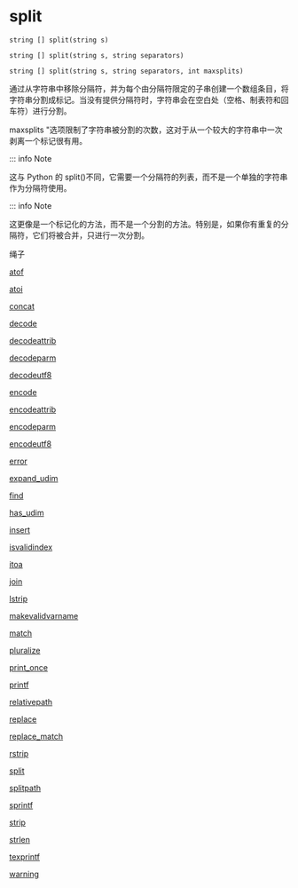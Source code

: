 # split

`string [] split(string s)`

`string [] split(string s, string separators)`

`string [] split(string s, string separators, int maxsplits)`

通过从字符串中移除分隔符，并为每个由分隔符限定的子串创建一个数组条目，将字符串分割成标记。当没有提供分隔符时，字符串会在空白处（空格、制表符和回车符）进行分割。

maxsplits "选项限制了字符串被分割的次数，这对于从一个较大的字符串中一次剥离一个标记很有用。

::: info Note

这与 Python 的 split()不同，它需要一个分隔符的列表，而不是一个单独的字符串作为分隔符使用。

::: info Note

这更像是一个标记化的方法，而不是一个分割的方法。特别是，如果你有重复的分隔符，它们将被合并，只进行一次分割。

绳子

[atof](atof.html)

[atoi](atoi.html)

[concat](concat.html)

[decode](decode.html)

[decodeattrib](decodeattrib.html)

[decodeparm](decodeparm.html)

[decodeutf8](decodeutf8.html)

[encode](encode.html)

[encodeattrib](encodeattrib.html)

[encodeparm](encodeparm.html)

[encodeutf8](encodeutf8.html)

[error](error.html)

[expand_udim](expand_udim.html)

[find](find.html)

[has_udim](has_udim.html)

[insert](insert.html)

[isvalidindex](isvalidindex.html)

[itoa](itoa.html)

[join](join.html)

[lstrip](lstrip.html)

[makevalidvarname](makevalidvarname.html)

[match](match.html)

[pluralize](pluralize.html)

[print_once](print_once.html)

[printf](printf.html)

[relativepath](relativepath.html)

[replace](replace.html)

[replace_match](replace_match.html)

[rstrip](rstrip.html)

[split](split.html)

[splitpath](splitpath.html)

[sprintf](sprintf.html)

[strip](strip.html)

[strlen](strlen.html)

[texprintf](texprintf.html)

[warning](warning.html)

